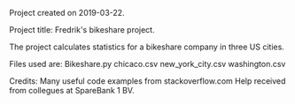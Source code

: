 Project created on 2019-03-22.

Project title: Fredrik's bikeshare project.

The project calculates statistics for a bikeshare company in three US cities.

Files used are:
	Bikeshare.py
	chicaco.csv
	new_york_city.csv
	washington.csv

Credits: 
Many useful code examples from stackoverflow.com
Help received from collegues at SpareBank 1 BV. 
